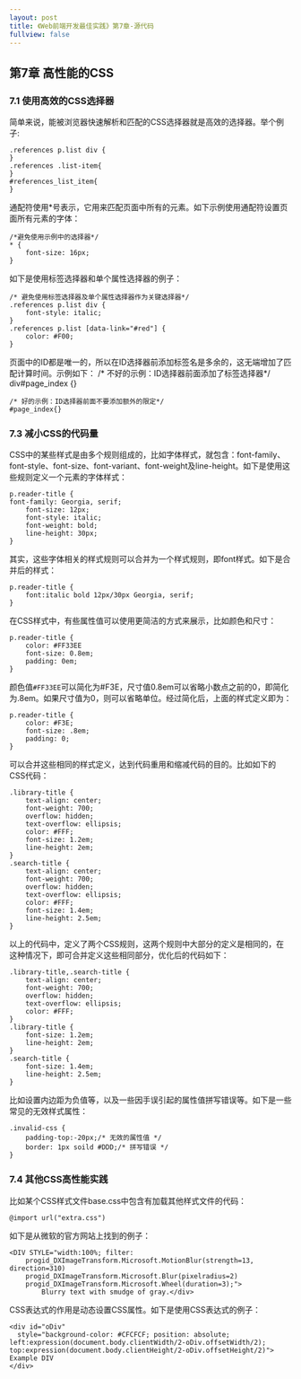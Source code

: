 ```yaml
---
layout: post
title: 《Web前端开发最佳实践》第7章-源代码
fullview: false
---
```

## 第7章 高性能的CSS
### 7.1 使用高效的CSS选择器
简单来说，能被浏览器快速解析和匹配的CSS选择器就是高效的选择器。举个例子:

	.references p.list div {
	}
	.references .list-item{
	}
	#references_list_item{
	}

通配符使用*号表示，它用来匹配页面中所有的元素。如下示例使用通配符设置页面所有元素的字体：

	/*避免使用示例中的选择器*/
	* {
	    font-size: 16px;
	}

如下是使用标签选择器和单个属性选择器的例子：

	/* 避免使用标签选择器及单个属性选择器作为关键选择器*/
	.references p.list div {
	    font-style: italic;
	}
	.references p.list [data-link="#red"] {
	    color: #F00;
	}

页面中的ID都是唯一的，所以在ID选择器前添加标签名是多余的，这无端增加了匹配计算时间。示例如下：
	/* 不好的示例：ID选择器前面添加了标签选择器*/
	div#page_index {}

	/* 好的示例：ID选择器前面不要添加额外的限定*/
	#page_index{}

### 7.3 减小CSS的代码量
CSS中的某些样式是由多个规则组成的，比如字体样式，就包含：font-family、font-style、font-size、font-variant、font-weight及line-height。如下是使用这些规则定义一个元素的字体样式：

	p.reader-title {
	font-family: Georgia, serif;
	    font-size: 12px;
	    font-style: italic;
	    font-weight: bold;
	    line-height: 30px;
	}

其实，这些字体相关的样式规则可以合并为一个样式规则，即font样式。如下是合并后的样式：

	p.reader-title {
	    font:italic bold 12px/30px Georgia, serif;
	}

在CSS样式中，有些属性值可以使用更简洁的方式来展示，比如颜色和尺寸：

	p.reader-title {
	    color: #FF33EE
	    font-size: 0.8em;
	    padding: 0em;
	}

颜色值`#FF33EE`可以简化为#F3E，尺寸值0.8em可以省略小数点之前的0，即简化为.8em。如果尺寸值为0，则可以省略单位。经过简化后，上面的样式定义即为：

	p.reader-title {
	    color: #F3E;
	    font-size: .8em;
	    padding: 0;
	}

可以合并这些相同的样式定义，达到代码重用和缩减代码的目的。比如如下的CSS代码：

	.library-title {
	    text-align: center;
	    font-weight: 700;
	    overflow: hidden;
	    text-overflow: ellipsis;
	    color: #FFF;
	    font-size: 1.2em;
	    line-height: 2em;
	}
	.search-title {
	    text-align: center;
	    font-weight: 700;
	    overflow: hidden;
	    text-overflow: ellipsis;
	    color: #FFF;
	    font-size: 1.4em;
	    line-height: 2.5em;
	}

以上的代码中，定义了两个CSS规则，这两个规则中大部分的定义是相同的，在这种情况下，即可合并定义这些相同部分，优化后的代码如下：

	.library-title,.search-title {
	    text-align: center;
	    font-weight: 700;
	    overflow: hidden;
	    text-overflow: ellipsis;
	    color: #FFF;
	}
	.library-title {
	    font-size: 1.2em;
	    line-height: 2em;
	}
	.search-title {
	    font-size: 1.4em;
	    line-height: 2.5em;
	}

比如设置内边距为负值等，以及一些因手误引起的属性值拼写错误等。如下是一些常见的无效样式属性：

	.invalid-css {
	    padding-top:-20px;/* 无效的属性值 */
	    border: 1px soild #DDD;/* 拼写错误 */
	}

### 7.4 其他CSS高性能实践
比如某个CSS样式文件base.css中包含有加载其他样式文件的代码：

	@import url("extra.css")

如下是从微软的官方网站上找到的例子：

	<DIV STYLE="width:100%; filter:
	    progid_DXImageTransform.Microsoft.MotionBlur(strength=13, direction=310)
	    progid_DXImageTransform.Microsoft.Blur(pixelradius=2)
	    progid_DXImageTransform.Microsoft.Wheel(duration=3);">
	        Blurry text with smudge of gray.</div>

CSS表达式的作用是动态设置CSS属性。如下是使用CSS表达式的例子：

	<div id="oDiv"
	  style="background-color: #CFCFCF; position: absolute;          left:expression(document.body.clientWidth/2-oDiv.offsetWidth/2);         top:expression(document.body.clientHeight/2-oDiv.offsetHeight/2)">
	Example DIV
	</div>